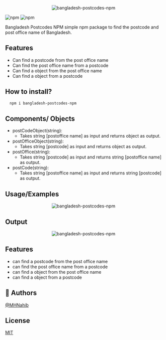 <center>
<img src="https://i.ibb.co/vv3rhkp/npm-i-bangladesh-postcodes-npm.png" alt="bangladesh-postcodes-npm" border="0">
</center>

![npm](https://img.shields.io/npm/v/bangladesh-postcodes-npm?color=green&style=flat-square)  ![npm](https://img.shields.io/npm/dm/bangladesh-postcodes-npm?color=orange&style=flat-square)

Bangladesh Postcodes NPM simple npm package to find the postcode and post office name of Bangladesh.

## Features

- Can find a postcode from the post office name
- Can find the post office name from a postcode
- Can find a object from the post office name
- Can find a object from a postcode


## How to install?

```bash
  npm i bangladesh-postcodes-npm
```

## Components/ Objects
- postCodeObject(string):
  - Takes string [postoffice name] as input and returns object as output.
- postOfficeObject(string):
  - Takes string [postcode] as input and returns object as output.
- postOffice(string):
  - Takes string [postcode] as input and returns string [postoffice name] as output.
- postCode(string):
  - Takes string [postoffice name] as input and returns string [postcode] as output.


## Usage/Examples

<center>
<img src="https://i.ibb.co/VjLB6VY/carbon.png" alt="bangladesh-postcodes-npm" border="0">
</center>

## Output
<center>
<img src="https://i.ibb.co/8P6PdbP/Capture.jpg" alt="bangladesh-postcodes-npm" border="0">
</center>



## Features

- can find a postcode from the post office name
- can find the post office name from a postcode
- can find a object from the post office name
- can find a object from a postcode

## 🚀 Authors

[@MHNahib](https://www.github.com/MHNahib)

## License

[MIT](https://choosealicense.com/licenses/mit/)

